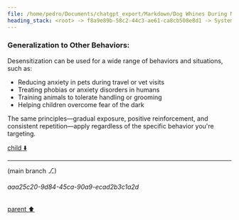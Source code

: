 ```yaml
---
file: /home/pedro/Documents/chatgpt_export/Markdown/Dog Whines During Meal prep.md
heading_stack: <root> -> f8a9e89b-58c2-44c3-ae61-ca8cb508e8d1 -> System -> 882793de-a7d7-4ec2-9c24-e27974f49f8d -> System -> aaa28ef5-747b-461e-aad6-8dbc6e13b2c4 -> User -> 59a2bcdc-4eb0-4876-b731-6b267724b266 -> Assistant -> aaa22962-7ef0-43e6-9d6b-626d4bcfbf86 -> User -> e5ac93a4-280d-4663-be53-5204362fd9bb -> Assistant -> aaa2da67-0040-49e7-a83e-bdfca9eaec3b -> User -> 44928bbd-2bcb-42c6-a086-f6388a97e3f9 -> Assistant -> Steps for Desensitization: -> Generalization to Other Behaviors:
---
```

### Generalization to Other Behaviors:

Desensitization can be used for a wide range of behaviors and situations, such as:

- Reducing anxiety in pets during travel or vet visits
- Treating phobias or anxiety disorders in humans
- Training animals to tolerate handling or grooming
- Helping children overcome fear of the dark

The same principles—gradual exposure, positive reinforcement, and consistent repetition—apply regardless of the specific behavior you're targeting.

[child ⬇️](#aaa25c20-9d84-45ca-90a9-ecad2b3c1a2d)

---

(main branch ⎇)
###### aaa25c20-9d84-45ca-90a9-ecad2b3c1a2d
[parent ⬆️](#44928bbd-2bcb-42c6-a086-f6388a97e3f9)
